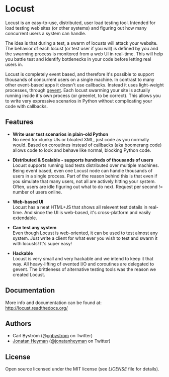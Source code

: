 # Locust

Locust is an easy-to-use, distributed, user load testing tool. Intended for load testing web sites (or other systems) and figuring
out how many concurrent users a system can handle.

The idea is that during a test, a swarm of locusts will attack your website. The behavior of each locust (or test user if you will) is 
defined by you and the swarming process is monitored from a web UI in real-time. This will help you battle test and identify bottlenecks 
in your code before letting real users in.

Locust is completely event based, and therefore it's possible to support thousands of concurrent users on a single machine.
In contrast to many other event-based apps it doesn't use callbacks. Instead it uses light-weight processes, through <a href="http://www.gevent.org/">gevent</a>.
Each locust swarming your site is actually running inside it's own process (or greenlet, to be correct).
This allows you to write very expressive scenarios in Python without complicating your code with callbacks.


## Features
* **Write user test scenarios in plain-old Python**<br>
 No need for clunky UIs or bloated XML, just code as you normally would. Based on coroutines instead of callbacks (aka boomerang code) allows code to look and behave like normal, blocking Python code.

* **Distributed & Scalable - supports hundreds of thousands of users**<br>
 Locust supports running load tests distributed over multiple machines.
 Being event based, even one Locust node can handle thousands of users in a single process.
 Part of the reason behind this is that even if you simulate that many users, not all are actively hitting your system. Often, users are idle figuring out what to do next. Request per second != number of users online.

* **Web-based UI**<br>
 Locust has a neat HTML+JS that shows all relevent test details in real-time. And since the UI is web-based, it's cross-platform and easily extendable. 

* **Can test any system**<br>
 Even though Locust is web-oriented, it can be used to test almost any system. Just write a client for what ever you wish to test and swarm it with locusts! It's super easy!

* **Hackable**<br>
 Locust is very small and very hackable and we intend to keep it that way. All heavy-lifting of evented I/O and coroutines are delegated to gevent. The brittleness of alternative testing tools was the reason we created Locust.


## Documentation

More info and documentation can be found at: <a href="http://locust.readthedocs.org/">http://locust.readthedocs.org/</a>


## Authors

- Carl Bystr&ouml;m (@<a href="http://twitter.com/cgbystrom">cgbystrom</a> on Twitter)
- <a href="http://heyman.info">Jonatan Heyman</a> (@<a href="http://twitter.com/jonatanheyman">jonatanheyman</a> on Twitter)

## License

Open source licensed under the MIT license (see _LICENSE_ file for details).

